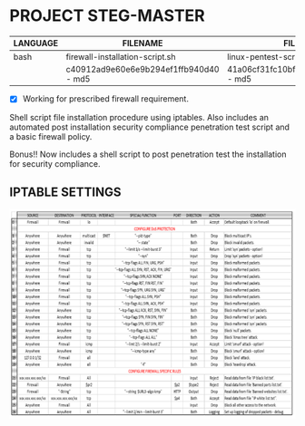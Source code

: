 # PROJECT STEG-MASTER

| LANGUAGE | FILENAME | FILENAME  |
|--------|----|-----|
|bash|firewall-installation-script.sh| linux-pentest-script.sh|
||c40912ad9e60e6e9b294ef1ffb940d40 - md5| 41a06cf31fc10bf73b2186ee53666ca4 - md5|

- [x] Working for prescribed firewall requirement.

Shell script file installation procedure using iptables. Also includes an automated post installation security compliance penetration test script and a basic firewall policy.

Bonus!! Now includes a shell script to post penetration test the installation for security compliance.

## IPTABLE SETTINGS
![Screenshot](Iptables.png)


